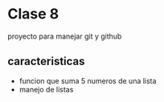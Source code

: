 # Clase 8
proyecto para manejar git y github

## caracteristicas
* funcion que suma 5 numeros de una lista
* manejo de listas 